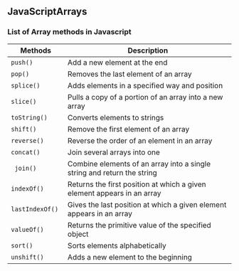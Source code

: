 ## JavaScriptArrays

### List of Array methods in Javascript

| Methods | Description |
| --- | --- |
| `push()` | Add a new element at the end |
| `pop()` | Removes the last element of an array |
| `splice()` | Adds elements in a specified way and position |
| `slice()` | Pulls a copy of a portion of an array into a new array |
| `toString()` | Converts elements to strings |
| `shift()` | Remove the first element of an array |
| `reverse()` | Reverse the order of an element in an array |
| `concat()` |  Join several arrays into one |
| ` join()` | Combine elements of an array into a single string and return the string |
| `indexOf()` | Returns the first position at which a given element appears in an array |
| `lastIndexOf() ` | Gives the last position at which a given element appears in an array |
| `valueOf()` | Returns the primitive value of the specified object |
| `sort()` | Sorts elements alphabetically |
| `unshift() ` | Adds a new element to the beginning |

